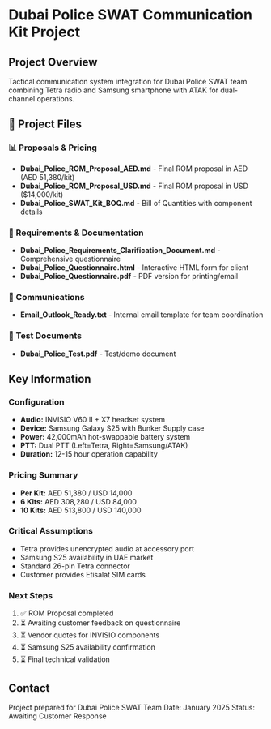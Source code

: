 # Dubai Police SWAT Communication Kit Project

## Project Overview
Tactical communication system integration for Dubai Police SWAT team combining Tetra radio and Samsung smartphone with ATAK for dual-channel operations.

## 📁 Project Files

### 📊 Proposals & Pricing
- **Dubai_Police_ROM_Proposal_AED.md** - Final ROM proposal in AED (AED 51,380/kit)
- **Dubai_Police_ROM_Proposal_USD.md** - Final ROM proposal in USD ($14,000/kit)
- **Dubai_Police_SWAT_Kit_BOQ.md** - Bill of Quantities with component details

### 📝 Requirements & Documentation
- **Dubai_Police_Requirements_Clarification_Document.md** - Comprehensive questionnaire
- **Dubai_Police_Questionnaire.html** - Interactive HTML form for client
- **Dubai_Police_Questionnaire.pdf** - PDF version for printing/email

### 📧 Communications
- **Email_Outlook_Ready.txt** - Internal email template for team coordination

### 🔧 Test Documents
- **Dubai_Police_Test.pdf** - Test/demo document

## Key Information

### Configuration
- **Audio:** INVISIO V60 II + X7 headset system
- **Device:** Samsung Galaxy S25 with Bunker Supply case
- **Power:** 42,000mAh hot-swappable battery system
- **PTT:** Dual PTT (Left=Tetra, Right=Samsung/ATAK)
- **Duration:** 12-15 hour operation capability

### Pricing Summary
- **Per Kit:** AED 51,380 / USD 14,000
- **6 Kits:** AED 308,280 / USD 84,000
- **10 Kits:** AED 513,800 / USD 140,000

### Critical Assumptions
- Tetra provides unencrypted audio at accessory port
- Samsung S25 availability in UAE market
- Standard 26-pin Tetra connector
- Customer provides Etisalat SIM cards

### Next Steps
1. ✅ ROM Proposal completed
2. ⏳ Awaiting customer feedback on questionnaire
3. ⏳ Vendor quotes for INVISIO components
4. ⏳ Samsung S25 availability confirmation
5. ⏳ Final technical validation

## Contact
Project prepared for Dubai Police SWAT Team
Date: January 2025
Status: Awaiting Customer Response